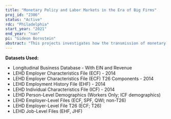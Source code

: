 ```yaml
---
title: "Monetary Policy and Labor Markets in the Era of Big Firms"
proj_id: "2306"
status: "Active"
rdc: "Philadelphia"
start_year: "2021"
end_year: "nan"
pi: "Gideon Bornstein"
abstract: "This projects investigates how the transmission of monetary policy to wages and employment depends on the size distribution of firms in the economy. We first study the firm-level wage and employment response to identified high-frequency monetary policy shocks. This allows us to examine whether these responses vary systematically along three dimensions: (i) the size of firms, (ii) the national market share of firms, and (iii) the market structure of the location in which the firm operates. To rationalize the findings, we construct a New-Keynesian model with heterogeneous firms. The model is estimated via indirect inference, targeting the estimates of the reduced form regressions. Finally, we use the model to assess how the observed shift in the US firm size distribution during the past three decades impacted the transmission of monetary policy."
---
```


**Datasets Used:**

  - Longitudinal Business Database - With EIN and Revenue 
  - LEHD Employer Characteristics File (ECF) - 2014 
  - LEHD Employer Characteristics File (ECF) T26 Components - 2014 
  - LEHD Employment History File (EHF) - 2014 
  - LEHD Individual Characteristics File (ICF) - 2014 
  - LEHD Person-Level Demographics (Workers Only; ICF demographics) 
  - LEHD Employer-Level Files (ECF, SPF, QWI; non-T26) 
  - LEHD Employer-Level File T26 (ECF; T26) 
  - LEHD Job-Level Files (EHF, JHF) 

